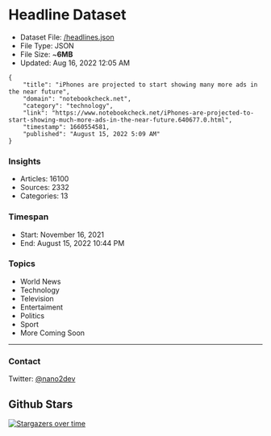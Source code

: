 # Headline Dataset

- Dataset File: [/headlines.json](https://raw.githubusercontent.com/fwd/news/master/headlines.json) 
- File Type: JSON
- File Size: ~**6MB**
- Updated: Aug 16, 2022 12:05 AM

```
{
    "title": "iPhones are projected to start showing many more ads in the near future",
    "domain": "notebookcheck.net",
    "category": "technology",
    "link": "https://www.notebookcheck.net/iPhones-are-projected-to-start-showing-much-more-ads-in-the-near-future.640677.0.html",
    "timestamp": 1660554581,
    "published": "August 15, 2022 5:09 AM"
}
```

### Insights

- Articles: 16100
- Sources: 2332
- Categories: 13

### Timespan

- Start: November 16, 2021
- End: August 15, 2022 10:44 PM

### Topics

- World News
- Technology
- Television
- Entertaiment
- Politics
- Sport
- More Coming Soon

---

### Contact 

Twitter: [@nano2dev](https://twitter.com/nano2dev)

## Github Stars

[![Stargazers over time](https://starchart.cc/fwd/news.svg)](https://starchart.cc/fwd/news)
	